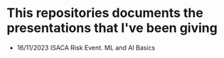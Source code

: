 # This repositories documents the presentations that I've been giving
- 16/11/2023 ISACA Risk Event. ML and AI Basics

